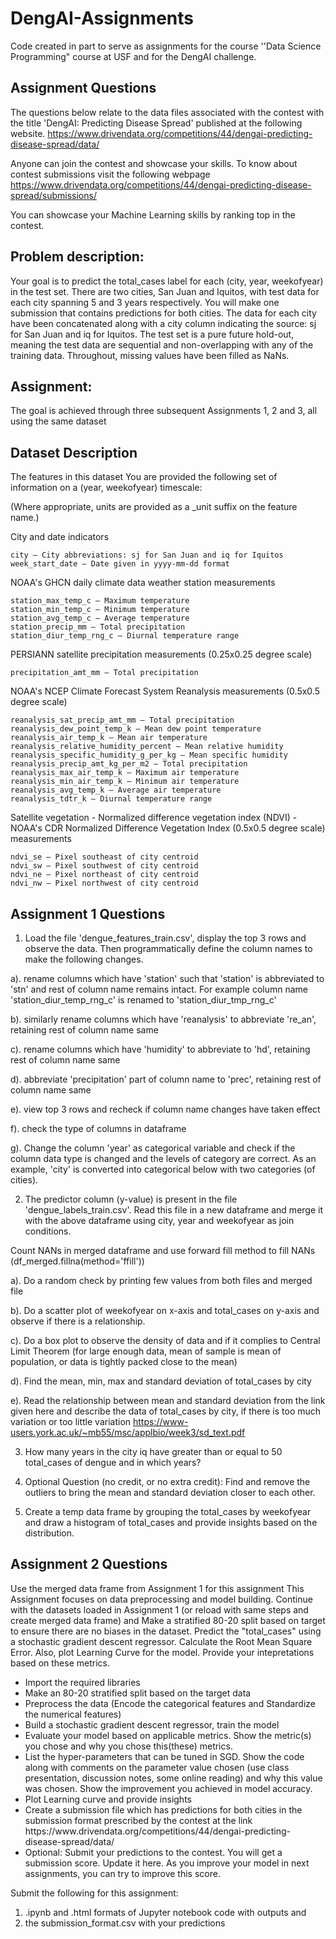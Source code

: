 # DengAI-Assignments
Code created in part to serve as assignments for the course ''Data Science Programming" course at USF and for the DengAI challenge.

## Assignment Questions
The questions below relate to the data files associated with the contest with the title 'DengAI: Predicting Disease Spread' published at the following website. 
https://www.drivendata.org/competitions/44/dengai-predicting-disease-spread/data/

Anyone can join the contest and showcase your skills. To know about contest submissions visit the following webpage
https://www.drivendata.org/competitions/44/dengai-predicting-disease-spread/submissions/

You can showcase your Machine Learning skills by ranking top in the contest. 

## Problem description:
Your goal is to predict the total_cases label for each (city, year, weekofyear) in the test set. There are two cities, San Juan and Iquitos, with test data for each city spanning 5 and 3 years respectively. You will make one submission that contains predictions for both cities. The data for each city have been concatenated along with a city column indicating the source: sj for San Juan and iq for Iquitos. The test set is a pure future hold-out, meaning the test data are sequential and non-overlapping with any of the training data. Throughout, missing values have been filled as NaNs.

## Assignment:
The goal is achieved through three subsequent Assignments 1, 2 and 3, all using the same dataset

## Dataset Description
The features in this dataset
You are provided the following set of information on a (year, weekofyear) timescale:

(Where appropriate, units are provided as a _unit suffix on the feature name.)

City and date indicators

    city – City abbreviations: sj for San Juan and iq for Iquitos
    week_start_date – Date given in yyyy-mm-dd format

NOAA's GHCN daily climate data weather station measurements

    station_max_temp_c – Maximum temperature
    station_min_temp_c – Minimum temperature
    station_avg_temp_c – Average temperature
    station_precip_mm – Total precipitation
    station_diur_temp_rng_c – Diurnal temperature range
    
PERSIANN satellite precipitation measurements (0.25x0.25 degree scale)

    precipitation_amt_mm – Total precipitation

NOAA's NCEP Climate Forecast System Reanalysis measurements (0.5x0.5 degree scale)

    reanalysis_sat_precip_amt_mm – Total precipitation
    reanalysis_dew_point_temp_k – Mean dew point temperature
    reanalysis_air_temp_k – Mean air temperature
    reanalysis_relative_humidity_percent – Mean relative humidity
    reanalysis_specific_humidity_g_per_kg – Mean specific humidity
    reanalysis_precip_amt_kg_per_m2 – Total precipitation
    reanalysis_max_air_temp_k – Maximum air temperature
    reanalysis_min_air_temp_k – Minimum air temperature
    reanalysis_avg_temp_k – Average air temperature
    reanalysis_tdtr_k – Diurnal temperature range

Satellite vegetation - Normalized difference vegetation index (NDVI) - NOAA's CDR Normalized Difference Vegetation Index (0.5x0.5 degree scale) measurements

    ndvi_se – Pixel southeast of city centroid
    ndvi_sw – Pixel southwest of city centroid
    ndvi_ne – Pixel northeast of city centroid
    ndvi_nw – Pixel northwest of city centroid

## Assignment 1 Questions

1. Load the file 'dengue_features_train.csv', display the top 3 rows and observe the data. Then programmatically define the column names to make the following changes. 

a). rename columns which have 'station' such that 'station' is abbreviated to 'stn' and rest of column name remains intact. For example column name 'station_diur_temp_rng_c' is renamed to 'station_diur_tmp_rng_c'

b). similarly rename columns which have 'reanalysis' to abbreviate 're_an', retaining rest of column name same

c). rename columns which have 'humidity' to abbreviate to 'hd', retaining rest of column name same

d). abbreviate 'precipitation' part of column name to 'prec', retaining rest of column name same

e). view top 3 rows and recheck if column name changes have taken effect

f). check the type of columns in dataframe

g). Change the column 'year' as categorical variable and check if the column data type is changed and the levels of category are correct. As an example, 'city' is converted into categorical below with two categories (of cities).

2. The predictor column (y-value) is present in the file 'dengue_labels_train.csv'. Read this file in a new dataframe and merge it with the above dataframe using city, year and weekofyear as join conditions. 

Count NANs in merged dataframe and use forward fill method to fill NANs (df_merged.fillna(method='ffill'))

a). Do a random check by printing few values from both files and merged file

b). Do a scatter plot of weekofyear on x-axis and total_cases on y-axis and observe if there is a relationship.

c). Do a box plot to observe the density of data and if it complies to Central Limit Theorem (for large enough data, mean of sample is mean of population, or data is tightly packed close to the mean)

d). Find the mean, min, max and standard deviation of total_cases by city

e). Read the relationship between mean and standard deviation from the link given here and describe the data of total_cases by city, if there is too much variation or too little variation https://www-users.york.ac.uk/~mb55/msc/applbio/week3/sd_text.pdf

3. How many years in the city iq have greater than or equal to 50 total_cases of dengue and in which years?

4. Optional Question (no credit, or no extra credit): Find and remove the outliers to bring the mean and standard deviation closer to each other.

5. Create a temp data frame by grouping the total_cases by weekofyear and draw a histogram of total_cases and provide insights based on the distribution. 

## Assignment 2 Questions

Use the merged data frame from Assignment 1 for this assignment
This Assignment focuses on data preprocessing and model building. Continue with the datasets loaded in Assignment 1 (or reload with same steps and create merged data frame) and Make a stratified 80-20 split based on target to ensure there are no biases in the dataset. Predict the "total_cases" using a stochastic gradient descent regressor. Calculate the Root Mean Square Error. Also, plot Learning Curve for the model. Provide your intepretations based on these metrics.

<ul>
    <li>Import the required libraries</li>
    <li>Make an 80-20 stratified split based on the target data</li>
    <li>Preprocess the data (Encode the  categorical features and Standardize the numerical features)</li>
    <li>Build a stochastic gradient descent regressor, train the model </li>
    <li>Evaluate your model based on applicable metrics. Show the metric(s) you chose and why you chose this(these) metrics.</li>
    <li>List the hyper-parameters that can be tuned in SGD. Show the code along with comments on the parameter value chosen (use class presentation, discussion notes, some online reading) and why this value was chosen. Show the improvement you achieved in model accuracy.  </li>
    <li>Plot Learning curve and provide insights</li>
    <li>Create a submission file which has predictions for both cities in the submission format prescribed by the contest at the link https://www.drivendata.org/competitions/44/dengai-predicting-disease-spread/data/</li>
    <li>Optional: Submit your predictions to the contest. You will get a submission score. Update it here. As you improve your model in next assignments, you can try to improve this score.</li>
</ul>

Submit the following for this assignment: 
1. .ipynb and .html formats of Jupyter notebook code with outputs and 
2. the submission_format.csv with your predictions
